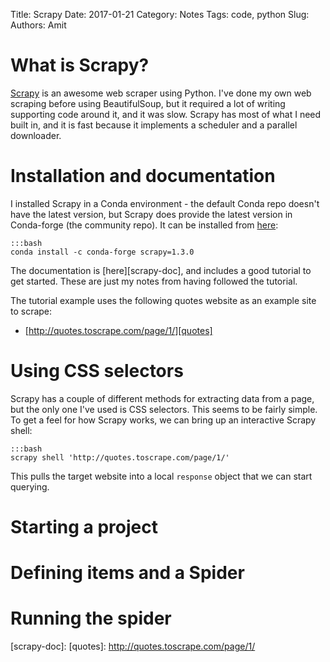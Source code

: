 Title: Scrapy
Date: 2017-01-21
Category: Notes
Tags: code, python
Slug: 
Authors: Amit

# What is Scrapy?

[Scrapy][scrapy] is an awesome web scraper using Python. I've done my own web scraping before using BeautifulSoup, but it required a lot of writing supporting code around it, and it was slow. Scrapy has most of what I need built in, and it is fast because it implements a scheduler and a parallel downloader.

# Installation and documentation

I installed Scrapy in a Conda environment - the default Conda repo doesn't have the latest version, but Scrapy does provide the latest version in Conda-forge (the community repo). It can be installed from [here][scrapy-conda]:

    :::bash
    conda install -c conda-forge scrapy=1.3.0

The documentation is [here][scrapy-doc], and includes a good tutorial to get started. These are just my notes from having followed the tutorial. 

The tutorial example uses the following quotes website as an example site to scrape: 

* [http://quotes.toscrape.com/page/1/][quotes]

# Using CSS selectors

Scrapy has a couple of different methods for extracting data from a page, but the only one I've used is CSS selectors. This seems to be fairly simple. To get a feel for how Scrapy works, we can bring up an interactive Scrapy shell: 

    :::bash
    scrapy shell 'http://quotes.toscrape.com/page/1/'
    
This pulls the target website into a local `response` object that we can start querying.

# Starting a project

# Defining items and a Spider

# Running the spider

[scrapy]: https://scrapy.org/
[scrapy-conda]: https://anaconda.org/conda-forge/scrapy
[scrapy-doc]: 
[quotes]: http://quotes.toscrape.com/page/1/
